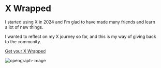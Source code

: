 # X Wrapped

I started using X in 2024 and I'm glad to have made many friends and learn a lot of new things.

I wanted to reflect on my X journey so far, and this is my way of giving back to the community.

[Get your X Wrapped](https://x.nmn.gl/)

![opengraph-image](https://github.com/user-attachments/assets/cbaf6106-b5c8-4ebd-b20a-ef47f7d82feb)
